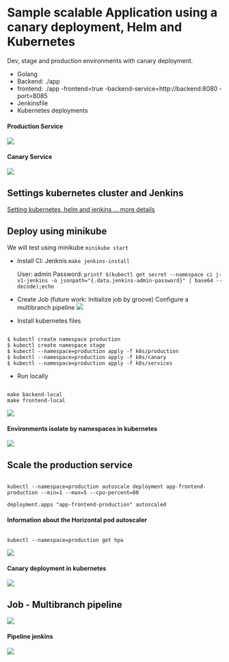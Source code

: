 # Sample scalable Application using a canary deployment, Helm and Kubernetes

Dev, stage and production environments with canary deployment.

- Golang
- Backend: ./app
- frontend: ./app -frontend=true -backend-service=http://backend:8080 -port=8085
- Jenkinsfile
- Kubernetes deployments

#### Production Service

![](docs/img/k8s-frontend-app.png)

#### Canary Service

![](docs/img/k8s-frontend-canary.png)

## Settings kubernetes cluster and Jenkins

[Setting kubernetes, helm and jenkins ... more details](k8s-settings/README.md)

## Deploy using minikube

We will test using minikube
`minikube start`

- Install CI: Jenknis
  `make jenkins-install`

  User: admin
  Password: `printf $(kubectl get secret --namespace ci j-v1-jenkins -o jsonpath="{.data.jenkins-admin-password}" | base64 --decode);echo`

- Create Job (future work: Initialize job by groove)
  Configure a multibranch pipeline
  ![](docs/img/setting-job.png)

- Install kubernetes files

```

$ kubectl create namespace production
$ kubectl create namespace stage
$ kubectl --namespace=production apply -f k8s/production
$ kubectl --namespace=production apply -f k8s/canary
$ kubectl --namespace=production apply -f k8s/services

```

- Run locally

```

make backend-local
make frontend-local

```

![](docs/img/frontend-local.png)

#### Environments isolate by namespaces in kubernetes

![](docs/img/k8s-environments.png)

## Scale the production service

```

kubectl --namespace=production autoscale deployment app-frontend-production --min=1 --max=5 --cpu-percent=80

deployment.apps "app-frontend-production" autoscaled

```

#### Information about the Horizontal pod autoscaler

```

kubectl --namespace=production get hpa

```

![](docs/img/k8s-scaling.png)

#### Canary deployment in kubernetes

![](docs/img/k8s-canary-deployment.png)

## Job - Multibranch pipeline

![](docs/img/k8s-jenkins-multibranch.png)

#### Pipeline jenkins

![](docs/img/k8s-jenkins-master.png)

```

```

```

```
